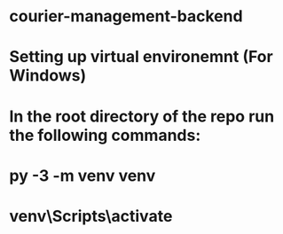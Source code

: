# courier-management-backend 
#
# Setting up virtual environemnt (For Windows)
# In the root directory of the repo run the following commands:
# py -3 -m venv venv
# venv\Scripts\activate




